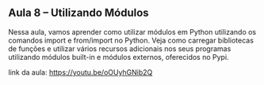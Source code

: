 ## Aula 8 – Utilizando Módulos

Nessa aula, vamos aprender como utilizar módulos em Python utilizando os comandos import e from/import no Python. 
Veja como carregar bibliotecas de funções e utilizar vários recursos adicionais nos seus programas utilizando módulos built-in e módulos externos, oferecidos no Pypi.

link da aula: https://youtu.be/oOUyhGNib2Q
